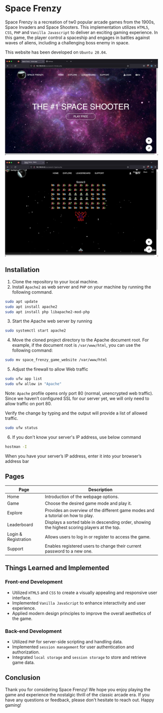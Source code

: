 # Space Frenzy

Space Frenzy is a recreation of tw0 popular arcade games from the 1900s, Space Invaders and Space Shooters. This implementation utilizes `HTML5`, `CSS`, `PHP` and `Vanilla Javascript` to deliver an exciting gaming experience. In this game, the player control a spaceship and engages in battles against waves of aliens, including a challenging boss enemy in space.

This website has been developed on `Ubuntu 20.04`.

![Homepage](assets/images/homepage.jpg)

![Game](assets/images/game.jpg)

## Installation

1. Clone the repository to your local machine.
2. Install `Apache2` as web server and `PHP` on your machine by running the following command.

```bash
sudo apt update
sudo apt install apache2
sudo apt install php libapache2-mod-php
```

3. Start the Apache web server by running

```bash
sudo systemctl start apache2
```

4. Move the cloned project directory to the Apache document root. For example, if the document root is `/var/www/html`, you can use the following command:

```bash
sudo mv space_frenzy_game_website /var/www/html
```

5. Adjust the firewall to allow Web traffic

```bash
sudo ufw app list
sudo ufw allow in "Apache"
```

Note: `Apache` profile opens only port 80 (normal, unencrypted web traffic). Since we haven’t configured SSL for our server yet, we will only need to allow traffic on port 80.

Verify the change by typing and the output will provide a list of allowed traffic.

```bash
sudo ufw status
```

6. If you don't know your server's IP address, use below command

```bash
hostman -I
```

When you have your server’s IP address, enter it into your browser’s address bar

## Pages

| Page                 | Description                                                                                  |
| -------------------- | -------------------------------------------------------------------------------------------- |
| Home                 | Introduction of the webpage options.                                                         |
| Game                 | Choose the desired game mode and play it.                                                    |
| Explore              | Provides an overview of the different game modes and a tutorial on how to play.              |
| Leaderboard          | Displays a sorted table in descending order, showing the highest scoring players at the top. |
| Login & Registration | Allows users to log in or register to access the game.                                       |
| Support              | Enables registered users to change their current password to a new one.                      |

## Things Learned and Implemented

### Front-end Development

- Utilized `HTML5` and `CSS` to create a visually appealing and responsive user interface.
- Implemented `Vanilla JavaScript` to enhance interactivity and user experience.
- Applied modern design principles to improve the overall aesthetics of the game.

### Back-end Development

- Utilized `PHP` for server-side scripting and handling data.
- Implemented `session management` for user authentication and authorization.
- Integrated `local storage` and `session storage` to store and retrieve game data.

## Conclusion

Thank you for considering Space Frenzy! We hope you enjoy playing the game and experience the nostalgic thrill of the classic arcade era. If you have any questions or feedback, please don't hesitate to reach out. Happy gaming!
